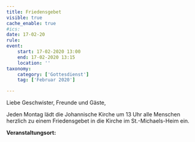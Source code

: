 ```yaml
---
title: Friedensgebet
visible: true
cache_enable: true
#ics: 
date: 17-02-20
rule: 
event:
	start: 17-02-2020 13:00
	end: 17-02-2020 13:15
	location: ''
taxonomy:
	category: ['Gottesdienst']
	tag: ['Februar 2020']

---
```

Liebe Geschwister, Freunde und Gäste,

Jeden Montag lädt die Johannische Kirche um 13 Uhr alle Menschen herzlich zu einem Friedensgebet in die Kirche im St.-Michaels-Heim ein.



**Veranstaltungsort:** 

